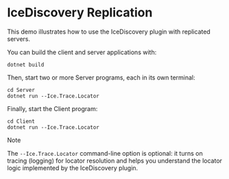 # IceDiscovery Replication

This demo illustrates how to use the IceDiscovery plugin with replicated servers.

You can build the client and server applications with:

``` shell
dotnet build
```

Then, start two or more Server programs, each in its own terminal:

```shell
cd Server
dotnet run --Ice.Trace.Locator
```

Finally, start the Client program:

```shell
cd Client
dotnet run --Ice.Trace.Locator
```

>[!NOTE]
> The `--Ice.Trace.Locator` command-line option is optional: it turns on tracing (logging) for locator resolution and
> helps you understand the locator logic implemented by the IceDiscovery plugin.
